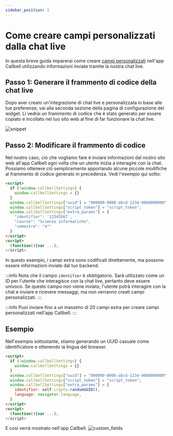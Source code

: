 ```yaml
---
sidebar_position: 1
---
```


# Come creare campi personalizzati dalla chat live

In questa breve guida imparerai come creare [campi personalizzati](https://headwayapp.co/callbell-changelog/custom-fields-(for-contacts)-225586) nell'app Callbell utilizzando informazioni inviate tramite la nostra chat live.

## Passo 1: Generare il frammento di codice della chat live

Dopo aver creato un'integrazione di chat live e personalizzata in base alle tue preferenze, vai alla seconda sezione della pagina di configurazione del widget. Lì vedrai un frammento di codice che è stato generato per essere copiato e incollato nel tuo sito web al fine di far funzionare la chat live.

![snippet](./assets/snippet.png)

## Passo 2: Modificare il frammento di codice

Nel nostro caso, ciò che vogliamo fare è inviare informazioni dal nostro sito web all'app Callbell ogni volta che un utente inizia a interagire con la chat. Possiamo ottenere ciò semplicemente apportando alcune piccole modifiche al frammento di codice generato in precedenza. Vedi l'esempio qui sotto:

```html
<script>
  if (!window.callbellSettings) {
    window.callbellSettings = {}
  }
  window.callbellSettings["uuid"] = "000000-0000-abcd-1234-0000000000";
  window.callbellSettings["script_token"] = "script_token";
  window.callbellSettings["extra_params"] = {
    "identifier": '12345567',
    "course": "Scienze informatiche",
    "semestre": "4°"
  }
</script>
<script>
  (function(){var ...);
</script>
```

In questo esempio, i campi extra sono codificati direttamente, ma possono essere informazioni inviate dal tuo backend.

:::info
Nota che il campo `identifier` è obbligatorio. Sarà utilizzato come un ID per l'utente che interagisce con la chat live, pertanto deve essere univoco. Se questo campo non viene inviato, l'utente potrà interagire con la chat e inviare e ricevere messaggi, ma non verranno creati campi personalizzati.
:::

:::info
Puoi inviare fino a un massimo di 20 campi extra per creare campi personalizzati nell'app Callbell.
:::

## Esempio

Nell'esempio sottostante, stiamo generando un UUID casuale come identificatore e ottenendo la lingua del browser.
```html
<script>
  if (!window.callbellSettings) {
    window.callbellSettings = {}
  }
  window.callbellSettings["uuid"] = "000000-0000-abcd-1234-0000000000";
  window.callbellSettings["script_token"] = "script_token";
  window.callbellSettings["extra_params"] = {
    identifier: self.crypto.randomUUID(),
    language: navigator.language,
  }
</script>
<script>
  (function(){var ...);
</script>
````

E così verrà mostrato nell'app Callbell.
![custom_fields](./assets/custom_fields.png)